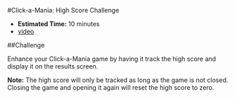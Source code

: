 #Click-a-Mania: High Score Challenge

* **Estimated Time:** 10 minutes
* [video](http://www.youtube.com/watch?v=Qmv2EMTTW6k)

##Challenge

Enhance your Click-a-Mania game by having it track the high score and display it on the results screen.

**Note:** The high score will only be tracked as long as the game is not closed. Closing the game and opening it again will reset the high score to zero.
